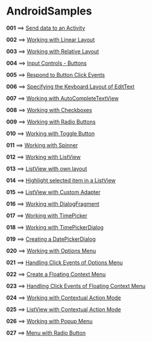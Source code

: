 # AndroidSamples

**001** ==> [Send data to an Activity](https://github.com/mhdr/AndroidSamples/tree/master/001)

**002** ==> [Working with Linear Layout](https://www.youtube.com/watch?v=DVRN3EuF9ys&index=7&list=PLshdtb5UWjSp0879mLeCsDQN6L73XBZTk) 

**003** ==> [Working with Relative Layout](https://www.youtube.com/watch?v=DVRN3EuF9ys&index=7&list=PLshdtb5UWjSp0879mLeCsDQN6L73XBZTk) 

**004** ==> [Input Controls - Buttons](https://www.youtube.com/watch?v=EJ43o11ynGg&index=9&list=PLshdtb5UWjSp0879mLeCsDQN6L73XBZTk) 

**005** ==> [Respond to Button Click Events](https://www.youtube.com/watch?v=6vixsiBlEOs&index=10&list=PLshdtb5UWjSp0879mLeCsDQN6L73XBZTk) 

**006** ==> [Specifying the Keyboard Layout of EditText](https://www.youtube.com/watch?v=6xzXNWYNzXU&index=11&list=PLshdtb5UWjSp0879mLeCsDQN6L73XBZTk&t) 

**007** ==> [Working with AutoCompleteTextView](https://www.youtube.com/watch?v=dEhE9MMR7mg&index=12&list=PLshdtb5UWjSp0879mLeCsDQN6L73XBZTk&t) 

**008** ==> [Working with Checkboxes](https://www.youtube.com/watch?v=NGRV2qY9ZiU&index=13&list=PLshdtb5UWjSp0879mLeCsDQN6L73XBZTk)

**009** ==> [Working with Radio Buttons](https://www.youtube.com/watch?v=fGF6lWjJ9Os&index=14&list=PLshdtb5UWjSp0879mLeCsDQN6L73XBZTk)

**010** ==> [Working with Toggle Button](https://www.youtube.com/watch?v=RnpIY4UK87E&index=15&list=PLshdtb5UWjSp0879mLeCsDQN6L73XBZTk)

**011** ==> [Working with Spinner](https://github.com/mhdr/AndroidSamples/tree/master/011)

**012** ==> [Working with ListView](https://github.com/mhdr/AndroidSamples/tree/master/012)

**013** ==> [ListView with own layout](https://github.com/mhdr/AndroidSamples/tree/master/013)

**014** ==> [Highlight selected item in a ListView](https://github.com/mhdr/AndroidSamples/tree/master/014)

**015** ==> [ListView with Custom Adapter](https://github.com/mhdr/AndroidSamples/tree/master/015)

**016** ==> [Working with DialogFragment](https://github.com/mhdr/AndroidSamples/tree/master/016)

**017** ==> [Working with TimePicker](https://github.com/mhdr/AndroidSamples/tree/master/017)

**018** ==> [Working with TimePickerDialog](https://github.com/mhdr/AndroidSamples/tree/master/018)

**019** ==> [Creating a DatePickerDialog](https://github.com/mhdr/AndroidSamples/tree/master/019)

**020** ==> [Working with Options Menu](https://github.com/mhdr/AndroidSamples/tree/master/020)

**021** ==> [Handling Click Events of Options Menu](https://github.com/mhdr/AndroidSamples/tree/master/021)

**022** ==> [Create a Floating Context Menu](https://github.com/mhdr/AndroidSamples/tree/master/022)

**023** ==> [Handling Click Events of Floating Context Menu](https://github.com/mhdr/AndroidSamples/tree/master/023)

**024** ==> [Working with Contextual Action Mode](https://github.com/mhdr/AndroidSamples/tree/master/024)

**025** ==> [ListView with Contextual Action Mode](https://github.com/mhdr/AndroidSamples/tree/master/025)

**026** ==> [Working with Popup Menu](https://github.com/mhdr/AndroidSamples/tree/master/026)

**027** ==> [Menu with Radio Button](https://github.com/mhdr/AndroidSamples/tree/master/027)